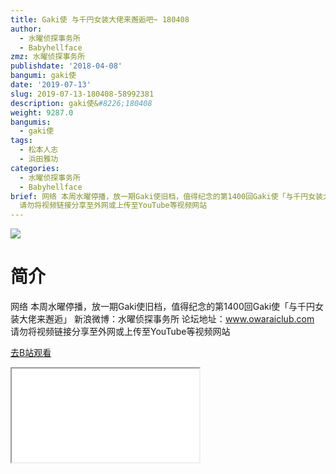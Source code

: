 ```yaml
---
title: Gaki使 与千円女装大佬来邂逅吧~ 180408
author:
  - 水曜侦探事务所
  - Babyhellface
zmz: 水曜侦探事务所
publishdate: '2018-04-08'
bangumi: gaki使
date: '2019-07-13'
slug: 2019-07-13-180408-58992381
description: gaki使&#8226;180408
weight: 9287.0
bangumis:
  - gaki使
tags:
  - 松本人志
  - 浜田雅功
categories:
  - 水曜侦探事务所
  - Babyhellface
brief: 网络 本周水曜停播，放一期Gaki使旧档，值得纪念的第1400回Gaki使「与千円女装大佬来邂逅」 新浪微博：水曜侦探事务所 论坛地址：www.owaraiclub.com
  请勿将视频链接分享至外网或上传至YouTube等视频网站
---
```

![](https://raw.githubusercontent.com/tcgriffith/owaraisite/master/static/tmpimg/eb867faf214ce198dffa5f62fe66642aa7f67aee.jpg.480.jpg)
# 简介  
网络
本周水曜停播，放一期Gaki使旧档，值得纪念的第1400回Gaki使「与千円女装大佬来邂逅」
新浪微博：水曜侦探事务所 论坛地址：www.owaraiclub.com
请勿将视频链接分享至外网或上传至YouTube等视频网站  

[去B站观看](https://www.bilibili.com/video/av58992381/)
<div class ="resp-container"><iframe class="testiframe" src="//player.bilibili.com/player.html?aid=58992381"", scrolling="no", allowfullscreen="true" > </iframe></div> 
